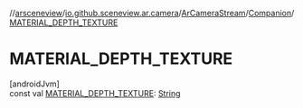 //[arsceneview](../../../../index.md)/[io.github.sceneview.ar.camera](../../index.md)/[ArCameraStream](../index.md)/[Companion](index.md)/[MATERIAL_DEPTH_TEXTURE](-m-a-t-e-r-i-a-l_-d-e-p-t-h_-t-e-x-t-u-r-e.md)

# MATERIAL_DEPTH_TEXTURE

[androidJvm]\
const val [MATERIAL_DEPTH_TEXTURE](-m-a-t-e-r-i-a-l_-d-e-p-t-h_-t-e-x-t-u-r-e.md): [String](https://kotlinlang.org/api/latest/jvm/stdlib/kotlin/-string/index.html)

